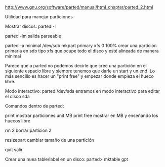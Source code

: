 http://www.gnu.org/software/parted/manual/html_chapter/parted_2.html

Utilidad para manejar particiones


Mostrar discos:
parted -l

parted -lm
 salida parseable


parted -a minimal /dev/sdb mkpart primary xfs 0 100%
  crear una partición primaria en sdb tipo xfs que ocupe todo el disco y esté alineada de manera minimal

Parece que a parted no podemos decirle que cree una partición en el siguiente espacio libre y siempre tenemos que darle un start y un end.
Lo más sencillo es hacer un "print free" y empezar donde empieza el hueco libre.



Modo interactivo:
parted /dev/sda
  entramos en modo interactivo para editar el disco sda


Comandos dentro de parted:

print
  mostrar particiones
unit MB print free
  mostrar en MB y enseñando los huecos libre

rm 2
  borrar particion 2

resizepart
  cambiar tamaño de una partición

quit
  salir


Crear una nuea table/label en un disco:
parted> mktable gpt
